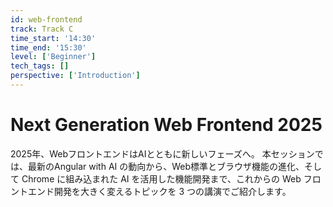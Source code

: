 ```yaml
---
id: web-frontend
track: Track C
time_start: '14:30'
time_end: '15:30'
level: ['Beginner']
tech_tags: []
perspective: ['Introduction']
---
```


# Next Generation Web Frontend 2025

2025年、WebフロントエンドはAIとともに新しいフェーズへ。 本セッションでは、最新のAngular with AI の動向から、Web標準とブラウザ機能の進化、そして Chrome に組み込まれた AI を活用した機能開発まで、これからの Web フロントエンド開発を大きく変えるトピックを 3 つの講演でご紹介します。
